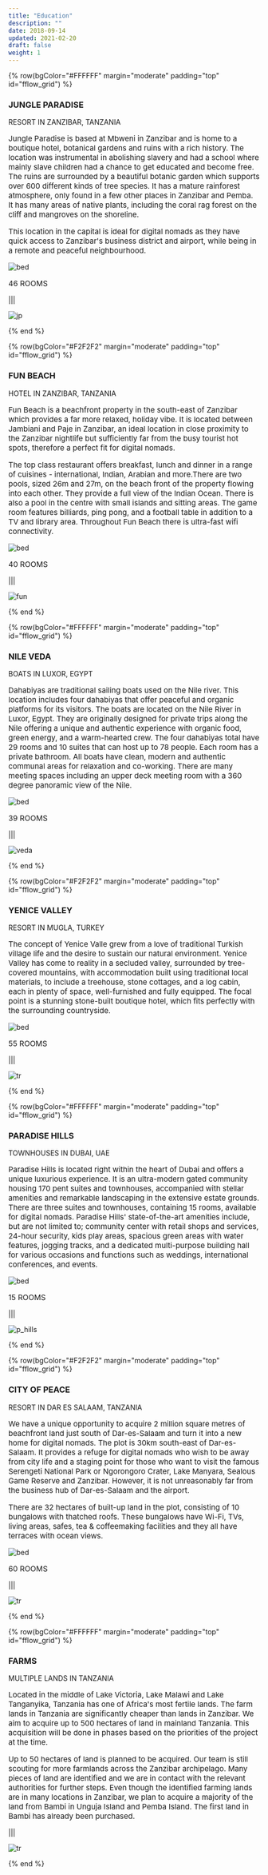```yaml
---
title: "Education"
description: ""
date: 2018-09-14
updated: 2021-02-20
draft: false
weight: 1
---
```


<!-- section 1 (JP) -->

{% row(bgColor="#FFFFFF" margin="moderate" padding="top" id="fflow_grid") %}

### JUNGLE PARADISE 

RESORT IN ZANZIBAR, TANZANIA

<p style='font-size: 15px'>
Jungle Paradise is based at Mbweni in Zanzibar and is home to a boutique hotel, botanical gardens and ruins with a rich history. The location was instrumental in abolishing slavery and had a school where mainly slave children had a chance to get educated and become free. The ruins are surrounded by a beautiful botanic garden which supports over 600 different kinds of tree species. It has a mature rainforest atmosphere, only found in a few other places in Zanzibar and Pemba. It has many areas of native plants, including the coral rag forest on the cliff and mangroves on the shoreline.
</p>

<p style='font-size: 15px'>
This location in the capital is ideal for digital nomads as they have quick access to Zanzibar's business district and airport, while being in a remote and peaceful neighbourhood.
</p>

![bed](img/bed.png#icon)

<p style='font-size: 15px'>
46 ROOMS
</p>

|||

![jp](img/jp2.png#large)

{% end %}

<!-- section 2 (Fun beach) -->

{% row(bgColor="#F2F2F2" margin="moderate" padding="top" id="fflow_grid") %}

### FUN BEACH
HOTEL IN ZANZIBAR, TANZANIA

<p style='font-size: 15px'>
Fun Beach is a beachfront property in the south-east of Zanzibar which provides a far more relaxed, holiday vibe. It is located between Jambiani and Paje in Zanzibar, an ideal location in close proximity to the Zanzibar nightlife but sufficiently far from the busy tourist hot spots, therefore a perfect fit for digital nomads.
</p>

<p style='font-size: 15px'>
The top class restaurant offers breakfast, lunch and dinner in a range of cuisines - international, Indian, Arabian and more.There are two pools, sized 26m and 27m, on the beach front of the property flowing into each other. They provide a full view of the Indian Ocean. There is also a pool in the centre with small islands and sitting areas. The game room features billiards, ping pong, and a football table in addition to a TV and library area. Throughout Fun Beach there is ultra-fast wifi connectivity.
</p>

![bed](img/bed.png#icon)

<p style='font-size: 15px'>
40 ROOMS
</p>

|||

![fun](img/fun2.png#large)

{% end %}

<!-- section 3 (Veda boats) -->

{% row(bgColor="#FFFFFF" margin="moderate" padding="top" id="fflow_grid") %}

### NILE VEDA
BOATS IN LUXOR, EGYPT

<p style='font-size: 15px'>
Dahabiyas are traditional sailing boats used on the Nile river. This location includes four dahabiyas that offer peaceful and organic platforms for its visitors. The boats are located on the Nile River in Luxor, Egypt. They are originally designed for private trips along the Nile offering a unique and authentic experience with organic food, green energy, and a warm-hearted crew. The four dahabiyas total have 29 rooms and 10 suites that can host up to 78 people. Each room has a private bathroom. All boats have clean, modern and authentic communal areas for relaxation and co-working. There are many meeting spaces including an upper deck meeting room with a 360 degree panoramic view of the Nile. 
<p>

![bed](img/bed.png#icon)

<p style='font-size: 15px'>
39 ROOMS
<p>

|||

![veda](img/nile2.png#large)

{% end %}


<!-- section 4 (Yenice valley) -->

{% row(bgColor="#F2F2F2" margin="moderate" padding="top" id="fflow_grid") %}

### YENICE VALLEY
RESORT IN MUGLA, TURKEY

<p style='font-size: 15px'>
The concept of Yenice Valle grew from a love of traditional Turkish village life and the desire to sustain our natural environment. Yenice Valley has come to reality in a secluded valley, surrounded by tree-covered mountains, with accommodation built using traditional local materials, to include a treehouse, stone cottages, and a log cabin, each in plenty of space, well-furnished and fully equipped. The focal point is a stunning stone-built boutique hotel, which fits perfectly with the surrounding countryside.
<p>

![bed](img/bed.png#icon)

<p style='font-size: 15px'>
55 ROOMS
<p>

|||

![tr](img/turkey2.png#large)

<!-- section 5 (Paradise hills) -->

{% end %}

{% row(bgColor="#FFFFFF" margin="moderate" padding="top" id="fflow_grid") %}

### PARADISE HILLS
TOWNHOUSES IN DUBAI, UAE

<p style='font-size: 15px'>
Paradise Hills is located right within the heart of Dubai and offers a unique luxurious experience. It is an ultra-modern gated community housing 170 pent suites and townhouses, accompanied with stellar amenities and remarkable landscaping in the extensive estate grounds. There are three suites and townhouses, containing 15 rooms, available for digital nomads. Paradise Hills' state-of-the-art amenities include, but are not limited to; community center with retail shops and services, 24-hour security, kids play areas, spacious green areas with water features, jogging tracks, and a dedicated multi-purpose building hall for various occasions and functions such as weddings, international conferences, and events.
<p>

![bed](img/bed.png#icon)

<p style='font-size: 15px'>
15 ROOMS
<p>

|||

![p_hills](img/dubai2.png#large)

{% end %}

<!-- section 5 (Dar) -->

{% row(bgColor="#F2F2F2" margin="moderate" padding="top" id="fflow_grid") %}

### CITY OF PEACE
RESORT IN DAR ES SALAAM, TANZANIA

<p style='font-size: 15px'>
We have a unique opportunity to acquire 2 million square metres of beachfront land just south of Dar-es-Salaam and turn it into a new home for digital nomads. The plot is 30km south-east of Dar-es-Salaam. It provides a refuge for digital nomads who wish to be away from city life and a staging point for those who want to visit the famous Serengeti National Park or Ngorongoro Crater, Lake Manyara, Sealous Game Reserve and Zanzibar. However, it is not unreasonably far from the business hub of Dar-es-Salaam and the airport.
<p>

<p style='font-size: 15px'>
There are 32 hectares of built-up land in the plot, consisting of 10 bungalows with thatched roofs. These bungalows have Wi-Fi, TVs, living areas, safes, tea & coffeemaking facilities and they all have terraces with ocean views.
<p>

![bed](img/bed.png#icon)

<p style='font-size: 15px'>
60 ROOMS
<p>

|||

![tr](img/dar2.png#large)

{% end %}

<!-- section 5 (FARMS) -->

{% row(bgColor="#FFFFFF" margin="moderate" padding="top" id="fflow_grid") %}

### FARMS
MULTIPLE LANDS IN TANZANIA

<p style='font-size: 15px'>
Located in the middle of Lake Victoria, Lake Malawi and Lake Tanganyika, Tanzania has one of Africa's most fertile lands. The farm lands in Tanzania are significantly cheaper than lands in Zanzibar. We aim to acquire up to 500 hectares of land in mainland Tanzania. This acquisition will be done in phases based on the priorities of the project at the time.
<p>

<p style='font-size: 15px'>
Up to 50 hectares of land is planned to be acquired. Our team is still scouting for more farmlands across the Zanzibar archipelago. Many pieces of land are identified and we are in contact with the relevant authorities for further steps. Even though the identified farming lands are in many locations in Zanzibar, we plan to acquire a majority of the land from Bambi in Unguja Island and Pemba Island. The first land in Bambi has already been purchased.
<p>

|||

![tr](img/bambi2.png#large)

{% end %}